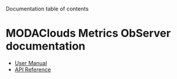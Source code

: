 Documentation table of contents

# MODAClouds Metrics ObServer documentation

* [User Manual](user-manual.md)
* [API Reference](api.md)